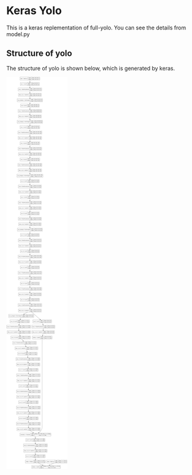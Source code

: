 # Keras Yolo

This is a keras replementation of full-yolo. You can see the details from model.py

## Structure of yolo

The structure of yolo is shown below, which is generated by keras.

![](https://github.com/BoXiao123/deep-learning-practice/raw/master/keras_yolo/model1.png)

